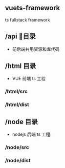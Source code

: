 vuets-framework
----
ts fullstack framework

## /api 目录
* 前后端共用资源和库代码


## /html 目录 
* VUE 前端 ts 工程 

### /html/src

### /html/dist


## /node 目录
* nodejs 后端 ts 工程

### /node/src

### /node/dist




